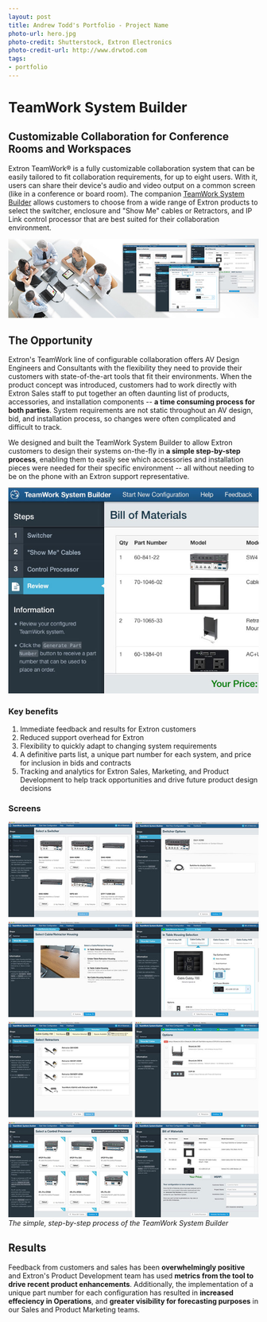 ```yaml
---
layout: post
title: Andrew Todd's Portfolio - Project Name
photo-url: hero.jpg
photo-credit: Shutterstock, Extron Electronics
photo-credit-url: http://www.drwtod.com
tags:
- portfolio
---
```


<link rel="stylesheet" type="text/css" href="/portfolio.css">

# TeamWork System Builder

## Customizable Collaboration for Conference Rooms and Workspaces

Extron TeamWork® is a fully customizable collaboration system that can be easily tailored to fit collaboration requirements, for up to eight users. With it, users can share their device's audio and video output on a common screen (like in a conference or board room). The companion [TeamWork System Builder][1] allows customers to choose from a wide range of Extron products to select the switcher, enclosure and "Show Me" cables or Retractors, and IP Link control processor that are best suited for their collaboration environment. 

<p class="filler-background-dark">
    <img src="teamwork-banner.jpg" class="floatcenter" />
</p>


## The Opportunity

Extron's TeamWork line of configurable collaboration offers AV Design Engineers and Consultants with the flexibility they need to provide their customers with state-of-the-art tools that fit their environments. When the product concept was introduced, customers had to work directly with Extron Sales staff to put together an often daunting list of products, accessories, and installation components -- **a time consuming process for both parties**. System requirements are not static throughout an AV design, bid, and installation process, so changes were often complicated and difficult to track.

We designed and built the TeamWork System Builder to allow Extron customers to design their systems on-the-fly in **a simple step-by-step process**, enabling them to easily see which accessories and installation pieces were needed for their specific environment -- all without needing to be on the phone with an Extron support representative.

<p class="filler-background-dark">
    <img src="steps.jpg" class="floatcenter" />
</p>

### Key benefits

<ol>
  <li class="snug">Immediate feedback and results for Extron customers</li>
  <li class="snug">Reduced support overhead for Extron</li>
  <li class="snug">Flexibility to quickly adapt to changing system requirements</li>
  <li class="snug">A definitive parts list, a unique part number for each system, and price for inclusion in bids and contracts</li>
  <li class="snug">Tracking and analytics for Extron Sales, Marketing, and Product Development to help track opportunities and drive future product design decisions</li>
</ol>

### Screens

<p>
    <img src="screens.jpg" class="floatcenter" />
    <em>The simple, step-by-step process of the TeamWork System Builder</em>
</p>

## Results

Feedback from customers and sales has been **overwhelmingly positive** and Extron's Product Development team has used **metrics from the tool to drive recent product enhancements**. Additionally, the implementation of a unique part number for each configuration has resulted in **increased effeciency in Operations**, and **greater visibility for forecasting purposes** in our Sales and Product Marketing teams.




[1]: http://www.extron.com/product/twsb/index.aspx "TeamWork System Builder"
